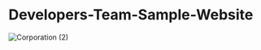 # Developers-Team-Sample-Website
![Corporation (2)](https://user-images.githubusercontent.com/96956110/152658029-fef291eb-e2fd-4738-974b-760437dda03f.png)
